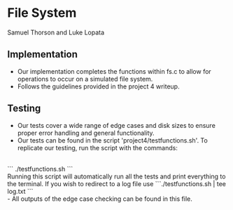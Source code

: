 # File System #
Samuel Thorson and Luke Lopata

## Implementation ##
- Our implementation completes the functions within fs.c to allow for operations to occur on a simulated file system.
- Follows the guidelines provided in the project 4 writeup.

## Testing ##
- Our tests cover a wide range of edge cases and disk sizes to ensure proper error handling and general functionality.<br/>
- Our tests can be found in the script 'project4/testfunctions.sh'. To replicate our testing, run the script with the commands:
<br/>
``` ./testfunctions.sh ```
<br/> 
Running this script will automatically run all the tests and print everything to the terminal. If you wish to redirect to a log file use 
```./testfunctions.sh | tee log.txt ``` <br/>
- All outputs of the edge case checking can be found in this file.
